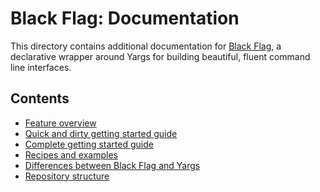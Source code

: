 # Black Flag: Documentation

This directory contains additional documentation for [Black Flag][1], a
declarative wrapper around Yargs for building beautiful, fluent command line
interfaces.

## Contents

- [Feature overview][2]
- [Quick and dirty getting started guide][3]
- [Complete getting started guide][4]
- [Recipes and examples][5]
- [Differences between Black Flag and Yargs][6]
- [Repository structure][7]

[1]: https://npm.im/@black-flag/core
[2]: ./features.md
[3]: ../README.md#quick-start
[4]: ./getting-started.md
[5]: ../examples
[6]: ./bf-vs-yargs.md
[7]: ../ARCHITECTURE.md

